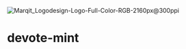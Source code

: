 ![Marqit_Logodesign-Logo-Full-Color-RGB-2160px@300ppi](https://github.com/user-attachments/assets/403a42fd-78e6-4e77-9c47-f1d0725f9b12)

# devote-mint
